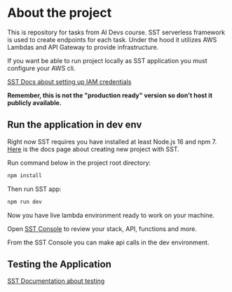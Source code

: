 # About the project

This is repository for tasks from AI Devs course.
SST serverless framework is used to create endpoints for each task.
Under the hood it utilizes AWS Lambdas and API Gateway to provide infrastructure.

If you want be able to run project locally as SST application you must configure your AWS cli.

[SST Docs about setting up IAM credentials](https://docs.sst.dev/advanced/iam-credentials#loading-from-a-file)

**Remember, this is not the "production ready" version so don't host it publicly available.**

## Run the application in dev env

Right now SST requires you have installed at least Node.js 16 and npm 7.
[Here](https://docs.sst.dev/learn/create-a-new-project) is the docs page about creating new project with SST.

Run command below in the project root directory:

```bash
npm install
```

Then run SST app:

```bash
npm run dev
```

Now you have live lambda environment ready to work on your machine.

Open [SST Console](https://console.sst.dev/) to review your stack, API, functions and more.

From the SST Console you can make api calls in the dev environment.

## Testing the Application

[SST Documentation about testing](https://docs.sst.dev/testing)